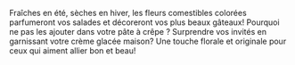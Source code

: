 Fraîches en été, sèches en hiver, les fleurs comestibles colorées parfumeront vos salades et décoreront vos plus beaux gâteaux! Pourquoi ne pas les ajouter dans votre pâte à crêpe ? Surprendre vos invités en garnissant votre crème glacée maison? Une touche florale et originale pour ceux qui aiment allier bon et beau!
